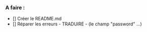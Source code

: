 ### A faire :

- [] Créer le README.md
- [] Réparer les erreurs - TRADUIRE - (le champ "password" ...)
